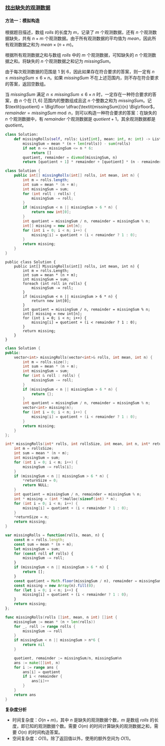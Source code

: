 ### [找出缺失的观测数据](https://leetcode.cn/problems/find-missing-observations/solutions/1368819/zhao-chu-que-shi-de-guan-ce-shu-ju-by-le-0z7j)

#### 方法一：模拟构造

根据题目描述，数组 $\textit{rolls}$ 的长度为 $m$，记录了 $m$ 个观测数据，还有 $n$ 个观测数据缺失，共有 $n + m$ 个观测数据。由于所有观测数据的平均值为 $\textit{mean}$，因此所有观测数据之和为 $\textit{mean} \times (n + m)$。

根据所有观测数据之和与数组 $\textit{rolls}$ 中的 $m$ 个观测数据，可知缺失的 $n$ 个观测数据之和。将缺失的 $n$ 个观测数据之和记为 $\textit{missingSum}$。

由于每次观测数据的范围是 $1$ 到 $6$，因此如果存在符合要求的答案，则一定有 $n \le \textit{missingSum} \le 6 \times n$。如果 $\textit{missingSum}$ 不在上述范围内，则不存在符合要求的答案，返回空数组。

当 $\textit{missingSum}$ 满足 $n \le \textit{missingSum} \le 6 \times n$ 时，一定存在一种符合要求的答案，由 $n$ 个在 $[1, 6]$ 范围内的整数组成且这 $n$ 个整数之和为 $\textit{missingSum}$。记 $\textit{quotient} = \Big\lfloor \dfrac{\textit{missingSum}}{n} \Big\rfloor$，$\textit{remainder} = \textit{missingSum} \bmod n$，则可以构造一种符合要求的答案：在缺失的 $n$ 个观测数据中，有 $\textit{remainder}$ 个观测数据是 $\textit{quotient} + 1$，其余观测数据都是 $\textit{quotient}$。

```Python
class Solution:
    def missingRolls(self, rolls: List[int], mean: int, n: int) -> List[int]:
        missingSum = mean * (n + len(rolls)) - sum(rolls)
        if not n <= missingSum <= n * 6:
            return []
        quotient, remainder = divmod(missingSum, n)
        return [quotient + 1] * remainder + [quotient] * (n - remainder)
```

```Java
class Solution {
    public int[] missingRolls(int[] rolls, int mean, int n) {
        int m = rolls.length;
        int sum = mean * (n + m);
        int missingSum = sum;
        for (int roll : rolls) {
            missingSum -= roll;
        }
        if (missingSum < n || missingSum > 6 * n) {
            return new int[0];
        }
        int quotient = missingSum / n, remainder = missingSum % n;
        int[] missing = new int[n];
        for (int i = 0; i < n; i++) {
            missing[i] = quotient + (i < remainder ? 1 : 0);
        }
        return missing;
    }
}
```

```CSharp
public class Solution {
    public int[] MissingRolls(int[] rolls, int mean, int n) {
        int m = rolls.Length;
        int sum = mean * (n + m);
        int missingSum = sum;
        foreach (int roll in rolls) {
            missingSum -= roll;
        }
        if (missingSum < n || missingSum > 6 * n) {
            return new int[0];
        }
        int quotient = missingSum / n, remainder = missingSum % n;
        int[] missing = new int[n];
        for (int i = 0; i < n; i++) {
            missing[i] = quotient + (i < remainder ? 1 : 0);
        }
        return missing;
    }
}
```

```C++
class Solution {
public:
    vector<int> missingRolls(vector<int>& rolls, int mean, int n) {
        int m = rolls.size();
        int sum = mean * (n + m);
        int missingSum = sum;
        for (int & roll : rolls) {
            missingSum -= roll;
        }
        if (missingSum < n || missingSum > 6 * n) {
            return {};
        }
        int quotient = missingSum / n, remainder = missingSum % n;
        vector<int> missing(n);
        for (int i = 0; i < n; i++) {
            missing[i] = quotient + (i < remainder ? 1 : 0);
        }
        return missing;
    }
};
```

```C
int* missingRolls(int* rolls, int rollsSize, int mean, int n, int* returnSize){
    int m = rollsSize;
    int sum = mean * (n + m);
    int missingSum = sum;
    for (int i = 0; i < m; i++) {
        missingSum -= rolls[i];
    }
    if (missingSum < n || missingSum > 6 * n) {
        *returnSize = 0;
        return NULL;
    }
    int quotient = missingSum / n, remainder = missingSum % n;
    int * missing = (int *)malloc(sizeof(int) * n);
    for (int i = 0; i < n; i++) {
        missing[i] = quotient + (i < remainder ? 1 : 0);
    }
    *returnSize = n;
    return missing;
}
```

```JavaScript
var missingRolls = function(rolls, mean, n) {
    const m = rolls.length;
    const sum = mean * (n + m);
    let missingSum = sum;
    for (const roll of rolls) {
        missingSum -= roll;
    }
    if (missingSum < n || missingSum > 6 * n) {
        return [];
    }
    const quotient = Math.floor(missingSum / n), remainder = missingSum % n;
    const missing = new Array(n).fill(0);
    for (let i = 0; i < n; i++) {
        missing[i] = quotient + (i < remainder ? 1 : 0);
    }
    return missing;
};
```

```Go
func missingRolls(rolls []int, mean, n int) []int {
    missingSum := mean * (n + len(rolls))
    for _, roll := range rolls {
        missingSum -= roll
    }
    if missingSum < n || missingSum > n*6 {
        return nil
    }

    quotient, remainder := missingSum/n, missingSum%n
    ans := make([]int, n)
    for i := range ans {
        ans[i] = quotient
        if i < remainder {
            ans[i]++
        }
    }
    return ans
}
```

**复杂度分析**

- 时间复杂度：$O(n + m)$，其中 $n$ 是缺失的观测数据个数，$m$ 是数组 $\textit{rolls}$ 的长度，即已知的观测数据个数。需要 $O(m)$ 的时间计算缺失的观测数据之和，需要 $O(n)$ 的时间构造答案。
- 空间复杂度：$O(1)$。除了返回值以外，使用的额外空间为 $O(1)$。
